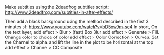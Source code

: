 Make subtitles using the 2deadfrog subtitles script:
http://www.2deadfrog.com/subtitles-in-after-effects/

Then add a black background using the method described in the first 3 minutes of:
https://www.youtube.com/watch?v=bD5xw9m-sc4
In short, On the text layer, add effect > Blur > (fast) Box Blur 
	add effect > Generate > Fill. Change color to choice of color
	add effect > Color Correction > Curves. Set the Channel to alpha, and lift the line in the plot to be horizontal at the top
	add effect > Channel > CC Composite

